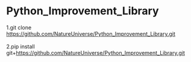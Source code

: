 # Python_Improvement_Library

1.git clone https://github.com/NatureUniverse/Python_Improvement_Library.git<br/><br/>
2.pip install git+https://github.com/NatureUniverse/Python_Improvement_Library.git<br/><br/>
<br/>

